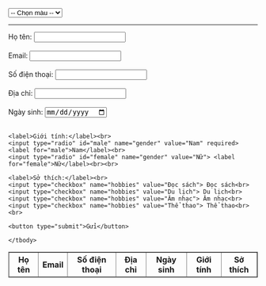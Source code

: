 <!DOCTYPE html>
<html lang="vi">
<head>
  <meta charset="UTF-8">
  <title>Bài tập DOM JavaScript</title>
</head>
<body>

  <select id="colorSelect">
    <option value="">-- Chọn màu --</option>
    <option value="red">Đỏ</option>
    <option value="green">Xanh lá</option>
    <option value="blue">Xanh dương</option>
    <option value="Silver">Xám</option>
    <option value="SkyBlue">Xanh nhạt</option>
  </select>

  <hr>

  <form id="userForm">
    <label>Họ tên: <input type="text" id="name" required></label><br><br>
    <label>Email: <input type="email" id="email" required></label><br><br>
    <label>Số điện thoại: <input type="tel" id="phone" required></label><br><br>
    <label>Địa chỉ: <input type="text" id="address" required></label><br><br>
    <label>Ngày sinh: <input type="date" id="dob" required></label><br><br>

    <label>Giới tính:</label><br>
    <input type="radio" id="male" name="gender" value="Nam" required> <label for="male">Nam</label><br>
    <input type="radio" id="female" name="gender" value="Nữ"> <label for="female">Nữ</label><br><br>

    <label>Sở thích:</label><br>
    <input type="checkbox" name="hobbies" value="Đọc sách"> Đọc sách<br>
    <input type="checkbox" name="hobbies" value="Du lịch"> Du lịch<br>
    <input type="checkbox" name="hobbies" value="Âm nhạc"> Âm nhạc<br>
    <input type="checkbox" name="hobbies" value="Thể thao"> Thể thao<br><br>

    <button type="submit">Gửi</button>
  </form>

  <table border="1" id="userTable">
    <thead>
      <tr>
        <th>Họ tên</th>
        <th>Email</th>
        <th>Số điện thoại</th>
        <th>Địa chỉ</th>
        <th>Ngày sinh</th>
        <th>Giới tính</th>
        <th>Sở thích</th>
      </tr>
    </thead>
    <tbody>

    </tbody>
  </table>

  <script src="script.js"></script>
</body>
</html>

